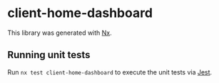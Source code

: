 # client-home-dashboard

This library was generated with [Nx](https://nx.dev).

## Running unit tests

Run `nx test client-home-dashboard` to execute the unit tests via [Jest](https://jestjs.io).
